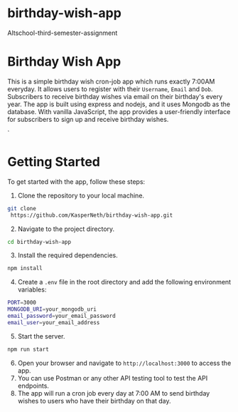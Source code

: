 # birthday-wish-app
Altschool-third-semester-assignment

# Birthday Wish App
This is a simple birthday wish cron-job app which runs exactly 7:00AM everyday. It allows users to register with their `Username`, `Email` and `Dob`. Subscribers to receive birthday wishes via email on their birthday's every year. The app is built using express and nodejs, and it uses Mongodb as the database. With vanilla JavaScript, the app provides a user-friendly interface for subscribers to sign up and receive birthday wishes.


`
# Getting Started
To get started with the app, follow these steps:
1. Clone the repository to your local machine.

```bash
git clone
 https://github.com/KasperNeth/birthday-wish-app.git
```
2. Navigate to the project directory.
```bash
cd birthday-wish-app
```
3. Install the required dependencies.
```bash
npm install
```
4. Create a `.env` file in the root directory and add the following environment variables:
```bash
PORT=3000
MONGODB_URI=your_mongodb_uri
email_password=your_email_password
email_user=your_email_address
```
5. Start the server.
```bash
npm run start
```
6. Open your browser and navigate to `http://localhost:3000` to access the app.
7. You can use Postman or any other API testing tool to test the API endpoints.
8. The app will run a cron job every day at 7:00 AM to send birthday wishes to users who have their birthday on that day.
